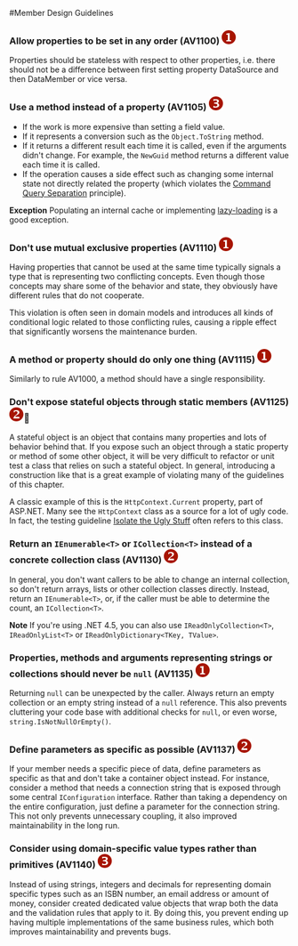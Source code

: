 <!--
NOTE: Requires Markdown Extra. See http://michelf.ca/projects/php-markdown/extra/
 --> 

#Member Design Guidelines

### Allow properties to be set in any order (AV1100) ![](images/1.png)

Properties should be stateless with respect to other properties, i.e. there should not be a difference between first setting property DataSource and then DataMember or vice versa.

### Use a method instead of a property (AV1105) ![](images/3.png)

- If the work is more expensive than setting a field value. 
- If it represents a conversion such as the `Object.ToString` method.
- If it returns a different result each time it is called, even if the arguments didn't change. For example, the `NewGuid` method returns a different value each time it is called.
- If the operation causes a side effect such as changing some internal state not directly related the property (which violates the [Command Query Separation](http://martinfowler.com/bliki/CommandQuerySeparation.html) principle). 

**Exception** Populating an internal cache or implementing [lazy-loading](http://www.martinfowler.com/eaaCatalog/lazyLoad.html) is a good exception.

### Don't use mutual exclusive properties (AV1110) ![](images/1.png)

Having properties that cannot be used at the same time typically signals a type that is representing two conflicting concepts. Even though those concepts may share some of the behavior and state, they obviously have different rules that do not cooperate.

This violation is often seen in domain models and introduces all kinds of conditional logic related to those conflicting rules, causing a ripple effect that significantly worsens the maintenance burden.

### A method or property should do only one thing (AV1115) ![](images/1.png)

Similarly to rule AV1000, a method should have a single responsibility.

### Don't expose stateful objects through static members (AV1125) ![](images/2.png)

A stateful object is an object that contains many properties and lots of behavior behind that. If you expose such an object through a static property or method of some other object, it will be very difficult to refactor or unit test a class that relies on such a stateful object. In general, introducing a construction like that is a great example of violating many of the guidelines of this chapter.

A classic example of this is the `HttpContext.Current` property, part of ASP.NET. Many see the `HttpContext` class as a source for a lot of ugly code. In fact, the testing guideline [Isolate the Ugly Stuff](http://msdn.microsoft.com/en-us/magazine/dd263069.aspx#id0070015) often refers to this class.

### Return an `IEnumerable<T>` or `ICollection<T>` instead of a concrete collection class (AV1130) ![](images/2.png)

In general, you don't want callers to be able to change an internal collection, so don't return arrays, lists or other collection classes directly. Instead, return an `IEnumerable<T>`, or, if the caller must be able to determine the count, an `ICollection<T>`.

**Note** If you're using .NET 4.5, you can also use `IReadOnlyCollection<T>`, `IReadOnlyList<T>` or `IReadOnlyDictionary<TKey, TValue>`.

### Properties, methods and arguments representing strings or collections should never be `null` (AV1135) ![](images/1.png)

Returning `null` can be unexpected by the caller. Always return an empty collection or an empty string instead of a `null` reference. This also prevents cluttering your code base with additional checks for `null`, or even worse, `string.IsNotNullOrEmpty()`.

### Define parameters as specific as possible (AV1137) ![](images/2.png)

If your member needs a specific piece of data, define parameters as specific as that and don't take a container object instead. For instance, consider a method that needs a connection string that is exposed through some central `IConfiguration` interface. Rather than taking a dependency on the entire configuration, just define a parameter for the connection string. This not only prevents unnecessary coupling, it also improved maintainability in the long run.

### Consider using domain-specific value types rather than primitives (AV1140) ![](images/3.png)

Instead of using strings, integers and decimals for representing domain specific types such as an ISBN number, an email address or amount of money, consider created dedicated value objects that wrap both the data and the validation rules that apply to it. By doing this, you prevent ending up having multiple implementations of the same business rules, which both improves maintainability and prevents bugs.
